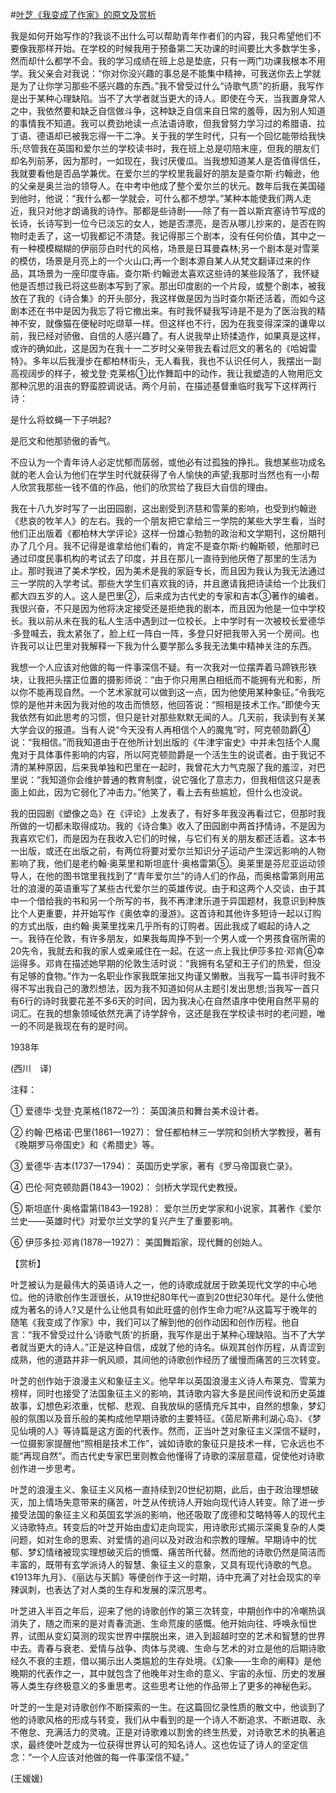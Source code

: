 #[叶芝《我变成了作家》的原文及赏析](https://www.vrrw.net/wx/12000.html)

我是如何开始写作的?我谈不出什么可以帮助青年作者们的内容，我只希望他们不要像我那样开始。在学校的时候我用于预备第二天功课的时间要比大多数学生多，然而却什么都学不会。我的学习成绩在班上总是垫底，只有一两门功课我根本不用学。我父亲会对我说：“你对你没兴趣的事总是不能集中精神，可我送你去上学就是为了让你学习那些不感兴趣的东西。”我不曾受过什么“诗歌气质”的折磨，我写作是出于某种心理缺陷。当不了大学者就当更大的诗人。即使在今天，当我置身常人之中，我依然要和缺乏自信做斗争，这种缺乏自信来自日常的羞辱，因为别人知道的事情我不知道。我可以费劲地读一点法语诗歌，但我曾努力学习过的希腊语、拉丁语、德语却已被我忘得一干二净。关于我的学生时代，只有一个回忆能带给我快乐;尽管我在英国和爱尔兰的学校读书时，我在班上总是叨陪末座，但我的朋友们却名列前茅，因为那时，一如现在，我讨厌傻瓜。当我想知道某人是否值得信任，我就要看他是否品学兼优。在爱尔兰的学校里我最好的朋友是查尔斯·约翰逊，他的父亲是奥兰治的领导人。在中考中他成了整个爱尔兰的状元。数年后我在美国碰到他时，他说：“我什么都一学就会，可什么都不想学。”某种本能使我们两人走近，我只对他才朗诵我的诗作。那都是些诗剧——除了有一首以斯宾塞诗节写成的长诗，长诗写到一位今已淡忘的女人，她是否漂亮，是否从哪儿抄来的，是否在购物时走丢了，这一切我都记不清楚。我记得那三个剧本，没有任何价值，其中之一有一种模模糊糊的伊丽莎白时代的风格，场景是日耳曼森林;另一个剧本是对雪莱的模仿，场景是月亮上的一个火山口;再一个剧本源自某人从梵文翻译过来的作品，其场景为一座印度寺庙。查尔斯·约翰逊太喜欢这些诗的某些段落了，我怀疑他是否想过我已将这些剧本写到了家。那出印度剧的一个片段，或整个剧本，被我放在了我的《诗合集》的开头部分，我这样做是因为当时查尔斯还活着，而如今这剧本还在书中是因为我忘了将它撤出来。有时我怀疑我写诗是不是为了医治我的精神不安，就像猫在便秘时吃缬草一样。但这样也不行，因为在我变得深深的谦卑以前，我已经对骄傲、自信的人感兴趣了。有人说我举止矫揉造作，如果真是这样，或许的确如此，这是因为在我十一二岁时父亲带我去看过厄文的著名的《哈姆雷特》。多年以后我漫步在都柏林街头，无人看我，我也不认识任何人，我摆出一副高视阔步的样子，被戈登·克莱格①比作舞蹈中的动作，我让我塑造的人物用厄文那种沉思的沮丧的野蛮腔调说话。两个月前，在描述基督重临时我写下这样两行诗：

是什么将蚊蝇一下子哄起?

是厄文和他那骄傲的香气。



不应认为一个青年诗人必定忧郁而孱弱，或他必有过孤独的挣扎。我想某些功成名就的老人会认为他们在学生时代就获得了令人愉快的声望;我那时当然也有一小帮人欣赏我那些一钱不值的作品，他们的欣赏给了我巨大自信的理由。

我在十八九岁时写了一出田园剧，这出剧受到济慈和雪莱的影响，也受到约翰逊《悲哀的牧羊人》的左右。我的一个朋友把它拿给三一学院的某些大学生看，当时他们正出版着《都柏林大学评论》这样一份雄心勃勃的政治和文学期刊，这份期刊办了几个月。我不记得是谁拿给他们看的，肯定不是查尔斯·约翰斯顿，他那时已通过印度民事机构的考试去了印度，并且在那儿一直待到他厌倦了那里的生活为止。那时我进了美术学校，因为美术是我的家庭专长，而且因为我认为我无法通过三一学院的入学考试。那些大学生们喜欢我的诗，并且邀请我把诗读给一个比我们都大四五岁的人。这人是巴里②，后来成为古代史的专家和吉本③著作的编者。我很兴奋，不只是因为他将决定接受还是拒绝我的剧本，而且因为他是一位中学校长。我以前从未在我的私人生活中遇到过一位校长。上中学时有一次被校长爱德华·多登喊去，我太紧张了，脸上红一阵白一阵，多登只好把我带入另一个房间。也许我可以让巴里对我解释一下我为什么要学那么多我无法集中精神关注的东西。

我想一个人应该对他做的每一件事深信不疑。有一次我对一位摆弄着马蹄铁形铁块，让我把头摆正位置的摄影师说：“由于你只用黑白相纸而不能拥有光和影，所以你不能再现自然。一个艺术家就可以做到这一点，因为他使用某种象征。”令我吃惊的是他并未因为我对他的攻击而愤怒，他回答说：“照相是技术工作。”即使今天我依然有如此思考的习惯，但只是针对那些默默无闻的人。几天前，我读到有关某大学会议的报道。当有人说“今天没有人再相信个人的魔鬼”时，阿克顿勋爵④说：“我相信。”而我知道由于在他所计划出版的《牛津宇宙史》中并未包括个人魔鬼对于具体事件影响的内容，所以阿克顿勋爵是一个活生生的说谎者。由于我记不清的某种原因，后来我单独和巴里在一起时，我曾花大力气克服了我的羞涩，对巴里说：“我知道你会维护普通的教育制度，说它强化了意志力，但我相信这只是表面上如此，因为它弱化了冲击力。”他笑了，看上去有些尴尬，但什么也没说。

我的田园剧《塑像之岛》在《评论》上发表了，有好多年我没再看过它，但那时我所做的一切都未取得成功。我的《诗合集》收入了田园剧中两首抒情诗，不是因为我喜欢它们，而是因为在我收入它们的时候，与它们有关的朋友都还活着。这本书一出版，或还在出版之前，有两位将要对爱尔兰知识分子运动产生深远影响的人物影响了我，他们是老约翰·奥莱里和斯坦底什·奥格雷第⑤。奥莱里是芬尼亚运动领导人，在他的图书馆里我找到了“青年爱尔兰”的诗人们的作品，而奥格雷第则用茁壮的浪漫的英语重写了某些古代爱尔兰的英雄传说。由于和这两个人交谈，由于其中一个借给我的书和另一个所写的书，我不再津津乐道于异国题材，我意识到种族比个人更重要，并开始写作《奥依幸的漫游》。这首诗和其他许多短诗一起以订购的方式出版，由约翰·奥莱里找来几乎所有的订购者。因此我成了崛起的诗人之一。我待在伦敦，有许多朋友，如果我每周挣不到一个男人或一个男孩食宿所需的20先令，我就去和我的家人或亲戚住在一起。在这一点上我比伊莎多拉·邓肯⑥幸运得多。邓肯在描述她早期的伦敦生活时说：“我拥有名望和王子们的热爱，但没有足够的食物。”作为一名职业作家我既笨拙又拘谨又懒散。当我写一篇书评时我不得不写出我自己的激烈想法，因为我不知道如何从主题引发出思想;当我写一首只有6行的诗时我要花差不多6天的时间，因为我决心在自然语序中使用自然平易的词汇。在我的想象领域依然充满了诗学辞令，这还是我在学校读书时的老问题，唯一的不同是我现在有的是时间。

1938年

(西川　译)

注释：

① 爱德华·戈登·克莱格(1872—?)： 英国演员和舞台美术设计者。

② 约翰·巴格诺·巴里(1861—1927)： 曾任都柏林三一学院和剑桥大学教授，著有《晚期罗马帝国史》和《希腊史》等。

③ 爱德华·吉本(1737—1794)： 英国历史学家，著有《罗马帝国衰亡录》。

④ 巴伦·阿克顿勋爵(1843—1902)： 剑桥大学现代史教授。

⑤ 斯坦底什·奥格雷第(1843—1928)： 爱尔兰历史学家和小说家，其著作《爱尔兰史——英雄时代》对爱尔兰文学的复兴产生了重要影响。

⑥ 伊莎多拉·邓肯(1878—1927)： 美国舞蹈家，现代舞的创始人。

【赏析】

叶芝被认为是最伟大的英语诗人之一，他的诗歌成就居于欧美现代文学的中心地位。他的诗歌创作生涯很长，从19世纪80年代一直到20世纪30年代。是什么使他成为著名的诗人?又是什么让他具有如此旺盛的创作生命力呢?从这篇写于晚年的随笔《我变成了作家》中，我们可以了解到他的创作动因和创作历程。他自言：“我不曾受过什么‘诗歌气质’的折磨，我写作是出于某种心理缺陷。当不了大学者就当更大的诗人。”正是这种自信，成就了他的诗名。纵观其创作历程，从青涩到成熟，他的道路并非一帆风顺，其间他的诗歌创作经历了缓慢而痛苦的三次转变。

叶芝的创作始于浪漫主义和象征主义。他早年以英国浪漫主义诗人布莱克、雪莱为榜样，同时也接受了法国象征主义的影响，其诗歌内容大多是民间传说和历史英雄故事，幻想色彩浓重，忧郁、悲观、自我放纵的感情充斥其中，自然的想象，梦幻般的氛围以及音乐般的美构成他早期诗歌的主要特征。《茵尼斯弗利湖心岛》、《梦见仙境的人》等诗篇是这方面的代表作。然而，正当叶芝对象征主义深信不疑时，一位摄影家提醒他“照相是技术工作”，诚如诗歌的象征只是技术一样，它永远也不能“再现自然”。而古代史专家巴里则教会他懂得了诗歌的深层意蕴，促使他对诗歌创作进一步思考。

叶芝的浪漫主义、象征主义风格一直持续到20世纪初期，此后，由于政治理想破灭，加上情场失意带来的痛苦，叶芝从传统诗人开始向现代诗人转变。除了进一步接受法国的象征主义和英国玄学派的影响，他还吸取了庞德和艾略特等人的现代主义诗歌特点。转变后的叶芝开始由虚幻走向现实，用诗歌形式揭示深奥复杂的人类问题，如对生命的思索、对爱情的追问以及对政治和宗教的理解。早期诗中的忧郁、梦幻情绪被现实理想破灭后的愤慨、痛苦所代替。然而他的诗歌仍然是简洁而丰富的，既带有玄学派诗人的智慧、象征主义的意象，又具有现代诗歌的气息。《1913年九月》、《丽达与天鹅》等便创作于这一时期，诗中充满了对社会现实的辛辣讽刺，也表达了对人类的生存和发展的深沉思考。

叶芝进入半百之年后，迎来了他的诗歌创作的第三次转变，中期创作中的冷嘲热讽消失了，随之而来的是对青春流逝、生命荒废的感慨。他开始向往、呼唤永恒世界，试图从变幻莫测的现实世界中摆脱出来，进入到超越时空的艺术和智慧的世界中去。青春与衰老、爱情与战争、肉体与灵魂、生命与艺术的对立是他的后期诗歌经久不衰的主题，借以揭示出人类尴尬的生存处境。《幻象——生命的阐释》是他晚期的代表作之一，其中就包含了他晚年对生命的意义、宇宙的永恒、历史的发展等人类生存终极意义的多重思考。这些思考让他的作品带上了更多的神秘色彩。

叶芝的一生是对诗歌创作不断探索的一生。在这篇回忆录性质的散文中，他谈到了他的诗歌风格的形成与转变，我们从中看到的是一个诗人不断追求、不断进取、永不倦怠、充满活力的灵魂。正是对诗歌难以割舍的终生热爱，对诗歌艺术的执著追求，最终使叶芝成为一位获得世界认可的知名诗人。这也佐证了诗人的坚定信念：“一个人应该对他做的每一件事深信不疑。”

(王媛媛)

